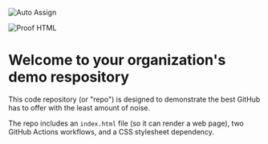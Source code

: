 ![Auto Assign](https://github.com/AxisProtocol/demo-repository/actions/workflows/auto-assign.yml/badge.svg)

![Proof HTML](https://github.com/AxisProtocol/demo-repository/actions/workflows/proof-html.yml/badge.svg)

# Welcome to your organization's demo respository
This code repository (or "repo") is designed to demonstrate the best GitHub has to offer with the least amount of noise.

The repo includes an `index.html` file (so it can render a web page), two GitHub Actions workflows, and a CSS stylesheet dependency.
